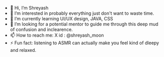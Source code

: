 - 👋 Hi, I’m Shreyash
- 👀 I’m interested in probably everything just don't want to waste time.
- 🌱 I’m currently learning UI/UX design, JAVA, CSS
- 💞️ I’m looking for a potential mentor to guide me through this deep mud of confusion and inclearence.
- 📫 How to reach me: X id : @shreyash_moon
- ⚡ Fun fact: listening to ASMR can actually make you feel kind of dleepy and relaxed.

<!---
Parabolic666/Parabolic666 is a ✨ special ✨ repository because its `README.md` (this file) appears on your GitHub profile.
You can click the Preview link to take a look at your changes.
--->
